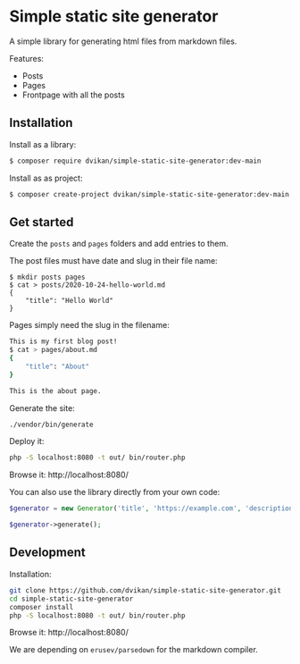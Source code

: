 # Simple static site generator

A simple library for generating html files from markdown files.

Features:

* Posts
* Pages
* Frontpage with all the posts

## Installation

Install as a library:

```bash
$ composer require dvikan/simple-static-site-generator:dev-main
```
Install as as project:

```bash
$ composer create-project dvikan/simple-static-site-generator:dev-main
```
    
## Get started

Create the `posts` and `pages` folders and add entries to them.

The post files must have date and slug in their file name:

```
$ mkdir posts pages
$ cat > posts/2020-10-24-hello-world.md
{
    "title": "Hello World"
}
```

Pages simply need the slug in the filename:

```bash
This is my first blog post!
$ cat > pages/about.md
{
    "title": "About"
}

This is the about page.
```

Generate the site:

```bash
./vendor/bin/generate
```

Deploy it:

```bash
php -S localhost:8080 -t out/ bin/router.php
```

Browse it: http://localhost:8080/

You can also use the library directly from your own code:

```php
$generator = new Generator('title', 'https://example.com', 'description');

$generator->generate();
```

## Development

Installation:

```bash
git clone https://github.com/dvikan/simple-static-site-generator.git
cd simple-static-site-generator
composer install
php -S localhost:8080 -t out/ bin/router.php
```

Browse it: http://localhost:8080/

We are depending on `erusev/parsedown` for the markdown compiler.
